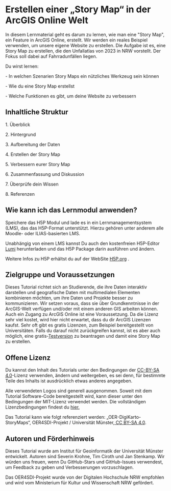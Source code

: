 # ﻿Erstellen einer „Story Map“ in der ArcGIS Online Welt 

In diesem Lernmaterial geht es darum zu lernen, wie man eine "Story Map", ein Feature in ArcGIS Online, erstellt. Wir werden ein reales Beispiel verwenden, um unsere eigene Website zu erstellen. 
Die Aufgabe ist es, eine Story Map zu erstellen, die den Unfallatlas von 2023 in NRW vorstellt. Der Fokus soll dabei auf Fahrradunfällen liegen. 

Du wirst lernen: 

\- In welchen Szenarien Story Maps ein nützliches Werkzeug sein können 

\- Wie du eine Story Map erstellst

\- Welche Funktionen es gibt, um deine Website zu verbessern

## Inhaltliche Struktur 

1\.	Überblick

2\.	Hintergrund

3\.	Aufbereitung der Daten

4\.	Erstellen der Story Map

5\.	Verbessern eurer Story Map

6\.	Zusammenfassung und Diskussion

7\.	Überprüfe dein Wissen

8\.	Referenzen

## Wie kann ich das Lernmodul anwenden? 

Speichere das H5P Modul und lade es in ein Lernmanagementsystem (LMS), das das H5P-Format unterstützt. Hierzu gehören unter anderem alle Moodle- oder ILIAS-basierten LMS.  

Unabhängig von einem LMS kannst Du auch den kostenfreien H5P-Editor [Lumi](https://lumi.education/de/) herunterladen und das H5P Package darin ausführen und ändern.

Weitere Infos zu H5P erhältst du auf der WebSite [H5P.org](https://h5p.org/) .

 

## Zielgruppe und Voraussetzungen

Dieses Tutorial richtet sich an Studierende, die ihre Daten interaktiv darstellen und geografische Daten mit multimedialen Elementen kombinieren möchten, um ihre Daten und Projekte besser zu kommunizieren. Wir setzen voraus, dass sie über Grundkenntnisse in der ArcGIS-Welt verfügen und/oder mit einem anderen GIS arbeiten können. 
Auch ein Zugang zu ArcGIS Online ist eine Voraussetzung. Da die Lizenz sehr viel kostet, wird hier nicht erwartet, dass du dir ArcGIS Lizenzen kaufst. Sehr oft gibt es gratis Lizenzen, zum Beispiel bereitgestellt von Universitäten. Falls du darauf nicht zurückgreifen kannst, ist es aber auch möglich, eine gratis-[Testversion](www.esri.com/de-de/arcgis/products/arcgis-online/trial) zu beantragen und damit eine Story Map zu erstellen. 



## Offene Lizenz
Du kannst den Inhalt des Tutorials unter den Bedingungen der [CC-BY-SA 4.0](https://creativecommons.org/licenses/by-sa/4.0/deed.de)-Lizenz verwenden, ändern und weitergeben, es sei denn, für bestimmte Teile des Inhalts ist ausdrücklich etwas anderes angegeben. 

Alle verwendeten Logos sind generell ausgenommen. Soweit mit dem Tutorial Software-Code bereitgestellt wird, kann dieser unter den Bedingungen der MIT-Lizenz verwendet werden. Die vollständigen Lizenzbedingungen findest du [hier.](https://github.com/oer4sdi/OER-DigiKarto-StoryMap/blob/main/LICENSE.md)

Das Tutorial kann wie folgt referenziert werden: „OER-DigiKarto-StoryMaps“, OER4SDI-Projekt / Universität Münster,[ CC BY-SA 4.0](https://creativecommons.org/licenses/by-sa/4.0/legalcode.en).

 

## Autoren und Förderhinweis
Dieses Tutorial wurde am Institut für Geoinformatik der Universität Münster entwickelt. Autoren sind Severin Krohne, Tim Ciroth und Jan Stenkamp. Wir würden uns freuen, wenn Du GitHub-Stars und GitHub-Issues verwendest, um Feedback zu geben und Verbesserungen vorzuschlagen.

Das OER4SDI-Projekt wurde von der Digitalen Hochschule NRW empfohlen und wird vom Ministerium für Kultur und Wissenschaft NRW gefördert.
